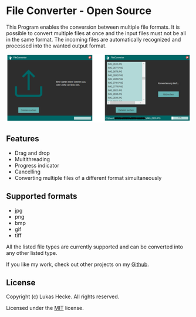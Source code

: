 # File Converter - Open Source

This Program enables the conversion between multiple file formats. It is possible to convert multiple files at once and the input files must not be all in the same format. The incoming files are automatically recognized and processed into the wanted output format.

![Alt text](Screenshots/file-converter.png?raw=true "Start Window")

## Features
* Drag and drop
* Multithreading
* Progress indicator
* Cancelling
* Converting multiple files of a different format simultaneously

## Supported formats
* jpg
* png
* bmp
* gif
* tiff

All the listed file types are currently supported and can be converted into any other listed type.

If you like my work, check out  other projects on my [Github](https://github.com/lukashecke).

## License

Copyright (c) Lukas Hecke. All rights reserved.

Licensed under the [MIT](LICENSE.txt) license.